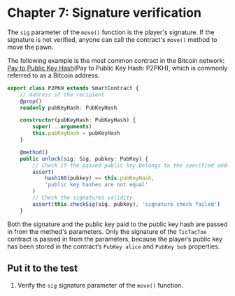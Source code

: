 # Chapter 7:  Signature verification


The `sig` parameter of the `move()` function is the player's signature. If the signature is not verified, anyone can call the contract's `move()` method to move the pawn.

The following example is the most common contract in the Bitcoin network: [Pay to Public Key Hash](https://learnmeabitcoin.com/technical/p2pkh)(Pay to Public Key Hash: P2PKH), which is commonly referred to as a Bitcoin address.

```ts
export class P2PKH extends SmartContract {
    // Address of the recipient.
    @prop()
    readonly pubKeyHash: PubKeyHash

    constructor(pubKeyHash: PubKeyHash) {
        super(...arguments)
        this.pubKeyHash = pubKeyHash
    }

    @method()
    public unlock(sig: Sig, pubkey: PubKey) {
        // Check if the passed public key belongs to the specified address.
        assert(
            hash160(pubkey) == this.pubKeyHash,
            'public key hashes are not equal'
        )
        // Check the signatures validity.
        assert(this.checkSig(sig, pubkey), 'signature check failed')
    }

```

Both the signature and the public key paid to the public key hash are passed in from the methed's parameters. Only the signature of the `TicTacToe` contract is passed in from the parameters, because the player’s public key has been stored in the contract’s `PubKey alice` and `PubKey bob` properties.


## Put it to the test

1. Verify the `sig` signature parameter of the `move()` function.